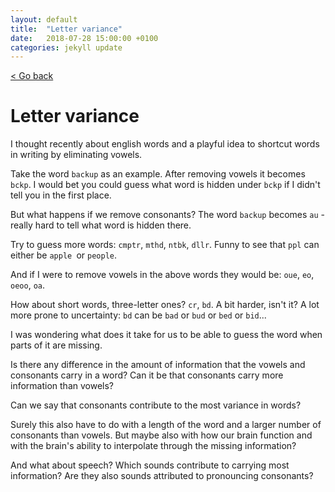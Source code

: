 ```yaml
---
layout: default
title:  "Letter variance"
date:   2018-07-28 15:00:00 +0100
categories: jekyll update
---
```


[< Go back](https://camillejr.github.io/science-docs/)

# Letter variance

I thought recently about english words and a playful idea to shortcut words in writing by eliminating vowels.

Take the word `backup` as an example. After removing vowels it becomes `bckp`. I would bet you could guess what word is hidden under `bckp` if I didn't tell you in the first place.

But what happens if we remove consonants? The word `backup` becomes `au` - really hard to tell what word is hidden there.

Try to guess more words: `cmptr`, `mthd`, `ntbk`, `dllr`. Funny to see that `ppl` can either be `apple `or `people`.

And if I were to remove vowels in the above words they would be: `oue`, `eo`, `oeoo`, `oa`.

How about short words, three-letter ones? `cr`, `bd`. A bit harder, isn't it? A lot more prone to uncertainty: `bd` can be `bad` or `bud` or `bed` or `bid`...

I was wondering what does it take for us to be able to guess the word when parts of it are missing.

Is there any difference in the amount of information that the vowels and consonants carry in a word? Can it be that consonants carry more information than vowels?

Can we say that consonants contribute to the most variance in words?

Surely this also have to do with a length of the word and a larger number of consonants than vowels. But maybe also with how our brain function and with the brain's ability to interpolate through the missing information?

And what about speech? Which sounds contribute to carrying most information? Are they also sounds attributed to pronouncing consonants?
